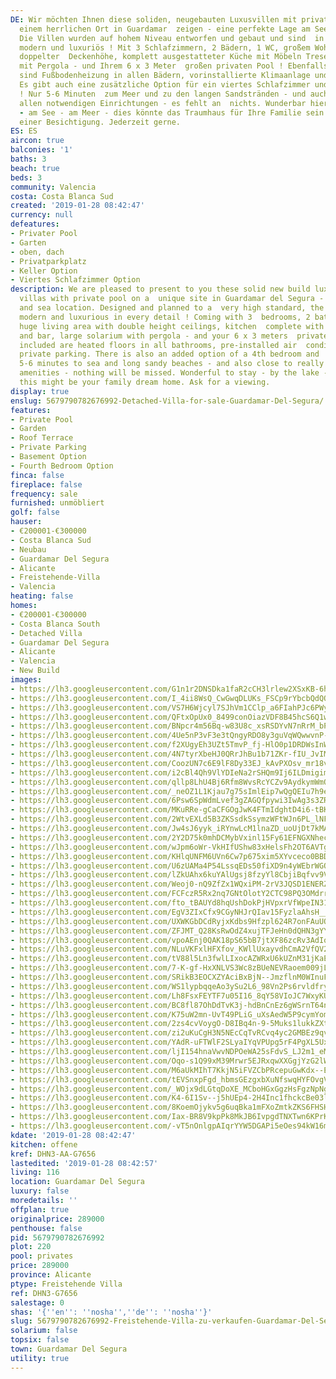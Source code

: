```yaml
---
DE: Wir möchten Ihnen diese soliden, neugebauten Luxusvillen mit privatem Pool an
  einem herrlichen Ort in Guardamar  zeigen - eine perfekte Lage am See und am Meer.
  Die Villen wurden auf hohem Niveau entworfen und gebaut und sind  in jedem Detail
  modern und luxuriös ! Mit 3 Schlafzimmern, 2 Bädern, 1 WC, großem Wohnbereich mit
  doppelter  Deckenhöhe, komplett ausgestatteter Küche mit Möbeln Tresen, großem Solarium
  mit Pergola - und Ihrem 6 x 3 Meter  großen privaten Pool ! Ebenfalls enthalten
  sind Fußbodenheizung in allen Bädern, vorinstallierte Klimaanlage und  Privatparkplätze.
  Es gibt auch eine zusätzliche Option für ein viertes Schlafzimmer und einen Keller
  ! Nur 5-6 Minuten  zum Meer und zu den langen Sandstränden - und auch nahe zu wirklich
  allen notwendigen Einrichtungen - es fehlt an  nichts. Wunderbar hier zu bleiben
  - am See - am Meer - dies könnte das Traumhaus für Ihre Familie sein. Fragen Sie  nach
  einer Besichtigung. Jederzeit gerne.
ES: ES
aircon: true
balconies: '1'
baths: 3
beach: true
beds: 3
community: Valencia
costa: Costa Blanca Sud
created: '2019-01-28 08:42:47'
currency: null
defeatures:
- Privater Pool
- Garten
- oben, dach
- Privatparkplatz
- Keller Option
- Viertes Schlafzimmer Option
description: We are pleased to present to you these solid new build luxury detached
  villas with private pool on a  unique site in Guardamar del Segura - a perfect lake
  and sea location. Designed and planned to a  very high standard, the villas are
  modern and luxurious in every detail ! Coming with 3  bedrooms, 2 bathrooms, 1 toilet,
  huge living area with double height ceilings, kitchen  complete with furnitures
  and bar, large solarium with pergola - and your 6 x 3 meters  private pool !! Also
  included are heated floors in all bathrooms, pre-installed air  conditioning and
  private parking. There is also an added option of a 4th bedroom and  basement! Just
  5-6 minutes to sea and long sandy beaches - and also close to really all  needed
  amenities - nothing will be missed. Wonderful to stay - by the lake - near the sea  -
  this might be your family dream home. Ask for a viewing.
display: true
enslug: 5679790782676992-Detached-Villa-for-sale-Guardamar-Del-Segura/
features:
- Private Pool
- Garden
- Roof Terrace
- Private Parking
- Basement Option
- Fourth Bedroom Option
finca: false
fireplace: false
frequency: sale
furnished: unmöbliert
golf: false
hauser:
- €200001-€300000
- Costa Blanca Sud
- Neubau
- Guardamar Del Segura
- Alicante
- Freistehende-Villa
- Valencia
heating: false
homes:
- €200001-€300000
- Costa Blanca South
- Detached Villa
- Guardamar Del Segura
- Alicante
- Valencia
- New Build
images:
- https://lh3.googleusercontent.com/G1n1r2DNSDka1faR2cCH3lrlew2XSxKB-6h0GemsniYUC9LgjQ-Svxi64zN9BrLjfE1LG1vjrmSYtkzp6Wx9=w640-rj-e30-l100
- https://lh3.googleusercontent.com/I_4ii8WsQ_CwGwqDLUKs_FSCp9rYbcbQdQOhiWwn9tLnTid-YcDPE-IBd6nneKJNj-bNs7KekzZJ7Qr_DNyG=w640-rj-e30-l100
- https://lh3.googleusercontent.com/VS7H6Wjcyl7SJhVm1CClp_a6FIahPJc6PWyTOqv9JpXQ36wY7O0xmWuyJQac9YI8i56MoFyM0vTknan_O4g=w640-rj-e30-l100
- https://lh3.googleusercontent.com/QFtxOpUx0_8499conOiazVDF8B45hcS6Q1wlC29GF91KAmTBEt9-hJVNB0dBg1Sfg3DZNJB82cBOpLVZteQb=w640-rj-e30-l100
- https://lh3.googleusercontent.com/BNpcr4m56Bq-w83U8c_xsRSDYvN7nRrM_bPoXf_etaiaf6nC78ARHyzvqw7W7uwV1W-WnLSbTAu2TSJ7dnFw=w640-rj-e30-l100
- https://lh3.googleusercontent.com/4Ue5nP3vF3e3tQngyRDO8y3guVqWQwwvnP-_t61lqJe6ITjCR5-YNiAfEXH3ohqt4YjnStMmLSahZrRNJz1b=w640-rj-e30-l100
- https://lh3.googleusercontent.com/f2XUgyEh3UZt5TmvP_fj-HlO0p1DRDWsInW6314iqJEsVnDCUmXkNhm6jn_GsJBhhNJn0e0p6I2_EcQBOeezAQ=w640-rj-e30-l100
- https://lh3.googleusercontent.com/4N7tyrXbeHJ0QRrJhBu1b71ZKr-fIU_JvIMbWr652r9EV6y6O27ltAz8kZ2xnoCp-mlRCtbYUTSjWHRJ_IJH=w640-rj-e30-l100
- https://lh3.googleusercontent.com/CoozUN7c6E9lF8Dy33EJ_kAvPXOsv_mr18vfImleTngvgAK5nnzxBDpWlaiXf6wSEe7m0WOSxIfugACtBTqK=w640-rj-e30-l100
- https://lh3.googleusercontent.com/i2cBl4Qh9VlYDIeNa2rSHQm9Ij6ILDmigimbb_VPh4wwnABFKhXEQkyQb9WgFWlq4jIv0Z2GWzsCq88SfrdK=w640-rj-e30-l100
- https://lh3.googleusercontent.com/qllp8LhU4Bj6Rfm8WvsRcYCZv9AydkymWmOsObLk_LL0uVNft6I_mFgOJvl36b8_FRcCF-PUDczrjYVpis_M=w640-rj-e30-l100
- https://lh3.googleusercontent.com/_neOZ1L1Kjau7g75sImlEip7wQgQEIu7h9eE894h7VU66kbbAbzc78byAXasTnJOPc9AV6hM53eQD2GJrAI=w640-rj-e30-l100
- https://lh3.googleusercontent.com/6Psw6SpWdmLvef3gZAGQfpywi3IwAg3s3ZR9D-HgTLQ_K4rJLC80k-iDK-aaZaBqbIX2RhLA-2ze5EOLKMO_=w640-rj-e30-l100
- https://lh3.googleusercontent.com/MKuRRe-gCaCFGOgJwK4FTmIdghtD4i6-tBKJRHMNYbfIC4fbv7gIL9VxuG7zJ7v-O8o1_pBLWxUsUKz8Bik=w640-rj-e30-l100
- https://lh3.googleusercontent.com/2WtvEXLd5B3ZKSsdkSsymzWFtWJn6PL_lNF4RhkdYsrZNjG2UOXr2zzbTrRQnW5SxEJvn4-hX2u4WzJIav4=w640-rj-e30-l100
- https://lh3.googleusercontent.com/Jw4sJ6yyk_iRYnwLcM1lnaZD_uoUjDt7kMAMVYfXP8rAo2-mYVeN6V91mLH_6jCsRRO0IaJr4XfiqCW0RUld=w640-rj-e30-l100
- https://lh3.googleusercontent.com/2Y2D75k0mhDCMybVxinl15Fy61EFNGXNhecFKfxdcVNBtaSGGZwsO9KYlsdffM0mlDA-M9wmrl6881HdFoT3=w640-rj-e30-l100
- https://lh3.googleusercontent.com/wJpm6oWr-VkHIfUShw83xHelsFh2OT6AVTgop8xf6eVZtL0lFy6X1T-82d2hec5SiTFMG7s2cy_IlV6pG44=w640-rj-e30-l100
- https://lh3.googleusercontent.com/KHlqUNFM6UVn6Cw7p675xim5XYvceco0BBD6xsvTE73R_3ph-JyrjtPxRUjM_7ch4D0_YlJuJNAoNXWll1Jl=w640-rj-e30-l100
- https://lh3.googleusercontent.com/U6zUAMa4P54LssqEDs50fiXD9n4yWEbrWGOPougbjfinZKRMqQYflaDhaXzdh653z-WsjiNfgjfSJm5n5gC0=w640-rj-e30-l100
- https://lh3.googleusercontent.com/lZkUAhx6kuYAlUgsj8fzyYl8CbjiBqfvv9VIOI2yTH9gVshHDD0CZCbGTVoaTUu9Hz-YP_AA-Kbl0sRQ29sLyw=w640-rj-e30-l100
- https://lh3.googleusercontent.com/Weoj0-nQ9ZfZx1WQxiPM-2rV3JQSD1ENERZ96h7IRmIlM5MnYCERl3UGzxyD6D6NzDNWRirE6Dulh8Xpwp1f=w640-rj-e30-l100
- https://lh3.googleusercontent.com/FCFczR5Rx2nq7GNtOlotY2CTC98PQ3OMdrrsYrLd4NtC5hi7nSSuds1Oe7iiUn4lswzQUEY_iwK3WfjNm1Iv=w640-rj-e30-l100
- https://lh3.googleusercontent.com/fto_tBAUYd8hqUshDokPjHVpxrVfWpeIN31lvlaoW0nQPmgjqXD1wZpufbpZNECb4EQT4_0J0FF9zOR00Sve=w640-rj-e30-l100
- https://lh3.googleusercontent.com/EgV3ZIxCfx9CGyNHJrQIav15FyzlaAhsH__KjUwEIGrfaOROqkfDdVD-lOle2M9jbJyfDO2p3BE4Q_K-9vQ=w640-rj-e30-l100
- https://lh3.googleusercontent.com/UXWKGbDCdRyjxKdbs9Hfzpl624R7onFAuUQgcy5pJMLqSjll0rPzv3BsI_PEak2bceox2IYxNuaI6ADVNbo=w640-rj-e30-l100
- https://lh3.googleusercontent.com/ZFJMT_Q28KsRwOdZ4xujTFJeHn0dQHN3gYYupa8jbDO-gArowqml_O7Uyb9up_wwz1NajcKFnqvjXzG2al8d=w640-rj-e30-l100
- https://lh3.googleusercontent.com/vpoAEnj0QAK18pS65bB7jtXF86zcRv3AdIokLy5qRBTWTrkmSY3Gl87NFcOg48DZvpFwTViSkvwEJdG8GTc=w640-rj-e30-l100
- https://lh3.googleusercontent.com/NLuVKFxlHFXfov_KWllUxayvdhCmA2VfQV2ioca6p_7ZllmD4vMrKXfxHOzn50uaneYJVkjNmDPdBQlLb0E=w640-rj-e30-l100
- https://lh3.googleusercontent.com/tV88l5Ln3fwlLIxocAZWRxU6kUZnM31jKaEhvV-Hdl15bb5edMnhHOHo1Tg96A2_XsvrMQJuWVPQpRo9rbM=w640-rj-e30-l100
- https://lh3.googleusercontent.com/7-K-gf-HxXNLVS3Wc8zBUeNEVRaoem009jL0j1TBgTxxg6N8ex_CN8Rjo76Iopo9BrJQt5wFXs7km2MKouo=w640-rj-e30-l100
- https://lh3.googleusercontent.com/SRikB3EOCXZYAciBxBjN--JmzflnM0WInuFb0c8QvpRpd_cOmAeR7K3qoI1PnLxVRTpyOciZnY_JyeqokO2N=w640-rj-e30-l100
- https://lh3.googleusercontent.com/WS1lypbqqeAo3ySu2L6_98Vn2Ps6rvldfryEqLkrAVTFTi7CmVOJSfSRc-SsXUGfom4sAbpN1-YF0PNI4AmY=w640-rj-e30-l100
- https://lh3.googleusercontent.com/Lh8FsxFEYTF7u05I16_8qY58VIoJC7WxyKUSYSAerWD-wUx4Za4fz5Rz7KddP0wPqjBcsVuuZxDZxvuoG6w=w640-rj-e30-l100
- https://lh3.googleusercontent.com/BC8fl87OhDdTvK3j-hdBnCnEz6gWSrnT64ncBbYtfNzsLOyxZ9mQlRLjsDsb9sVYxM1ovbKAPDNsI4Rs-xk=w640-rj-e30-l100
- https://lh3.googleusercontent.com/K75uW2mn-UvT49PLiG_uXsAedW5P9cymYomZZSeeI0DLTTydKCg-NlTdS-AZn4KtL8pptC-73Py1pLCOiJ2W=w640-rj-e30-l100
- https://lh3.googleusercontent.com/2zs4cvVoygO-D8IBq4n-9-5Muks1lukkZXtkCtLOZ24W8xfBGZCKjk9CVcWHswzwxKBZMe1HD5OoIxUYRR85=w640-rj-e30-l100
- https://lh3.googleusercontent.com/zi2uKuCgH3N5NEcCqTvRCvq4yc2GMBEz9qvBED_PyqlGVaNGOnauKLoHL4oAwBoGke3a-ssg7XodpsG9l3eJ=w640-rj-e30-l100
- https://lh3.googleusercontent.com/YAdR-uFTWlF2SLyaIYqVPUpg5rF4PgXL5UxcSETu0LMbIWA6baVHUfDTMmI_eds3pdlzH_pXt4DyhCKtvNI=w640-rj-e30-l100
- https://lh3.googleusercontent.com/ljI154hnaVwvNDPOeWA25sFdvS_LJ2m1_eMmOlz5XvCI6zP_6rpOnZJMVVpu1NuWwp6UO8FXbnH1-z9RK4U=w640-rj-e30-l100
- https://lh3.googleusercontent.com/Oqo-s1Q99xM39Mrwr5EJRxqwXXGgjYzG2lWKpPSOQzaPCZ2MO6UJfrqc3J8Yf62p7F7lU8h88uUX9hVYyi5L=w640-rj-e30-l100
- https://lh3.googleusercontent.com/M6aUkMIhT7KkjN5iFVZCbPRcepuGwKdx--ET0hwTq8MK6YsxduUSbCOAggzofarB5H9HVif-FLDxQ0WHkpCV=w640-rj-e30-l100
- https://lh3.googleusercontent.com/tEVSnxpFgd_hbmsGEzgxbXuNfswqHYFOvgV9lqLkrXVzYw24UYTy0_lekNSbN65nXmsDbofqA0fvv9ho8gAV=w640-rj-e30-l100
- https://lh3.googleusercontent.com/_WOjx9dLGtqDoXE_MCboHGxGgzHsFgzNpNgMdKhICPGIJluwg9vKsZjuaHc17vW959T7quOjKlEWXIrnboJa=w640-rj-e30-l100
- https://lh3.googleusercontent.com/K4-6I1Sv--j5hUEp4-2H4Inc1fhckcBe03lQ3RpY-qqfcJ8SKU1S7bCBAexar82irsW-LfSNay6AbQ6Gdvk=w640-rj-e30-l100
- https://lh3.googleusercontent.com/8KoemOjykv5g6uqBka1mFXoZmtkZKS6FHSH95eHEIPBXzlx3qoXjoYKSLHfxFka1DNf3g_UVF3e-99GcP5z23Q=w640-rj-e30-l100
- https://lh3.googleusercontent.com/Iax-BR8V9kpPk8MkJB6IvpgdTNXTwn6KPrKIGWnx5rcxxQ7q30A7KtC0ZOCKLZf0eJDOAOI9u2lm8d9q4pxH=w640-rj-e30-l100
- https://lh3.googleusercontent.com/-vT5nOnlgpAIqrYYW5DGAPi5eOes94kW16mm2_0O_DaPbwnExpbAHbHak3SS7JkAHkWqieJdTaMMdGv90uos=w640-rj-e30-l100
kdate: '2019-01-28 08:42:47'
kitchen: offene
kref: DHN3-AA-G7656
lastedited: '2019-01-28 08:42:57'
living: 116
location: Guardamar Del Segura
luxury: false
moredetails: ''
offplan: true
originalprice: 289000
penthouse: false
pid: 5679790782676992
plot: 220
pool: privates
price: 289000
province: Alicante
ptype: Freistehende Villa
ref: DHN3-G7656
salestage: 0
shas: '{''en'': ''nosha'',''de'': ''nosha''}'
slug: 5679790782676992-Freistehende-Villa-zu-verkaufen-Guardamar-Del-Segura/
solarium: false
topsix: false
town: Guardamar Del Segura
utility: true
---
```

